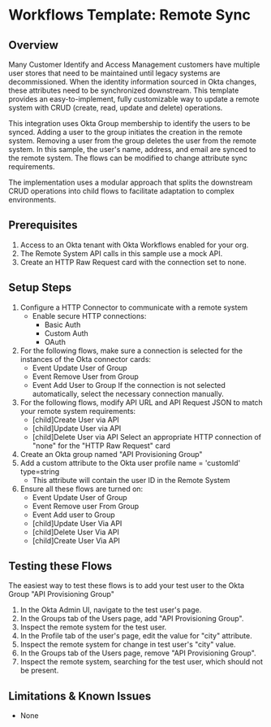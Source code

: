 # Workflows Template: Remote Sync 


## Overview

Many Customer Identify and Access Management customers have multiple user stores that need to be maintained until legacy systems are decommissioned. When the identity information sourced in Okta changes, these attributes need to be synchronized downstream. This template provides an easy-to-implement, fully customizable way to update a remote system with CRUD (create, read, update and delete) operations.

This integration uses Okta Group membership to identify the users to be synced. Adding a user to the group initiates the creation in the remote system. Removing a user from the group deletes the user from the remote system.
In this sample, the user's name, address, and email are synced to the remote system. The flows can be modified to change attribute sync requirements. 

The implementation uses a modular approach that splits the downstream CRUD operations into child flows to facilitate adaptation to complex environments.

## Prerequisites

1.   Access to an Okta tenant with Okta Workflows enabled for your org.
2.   The Remote System API calls in this sample use a mock API. 
3.   Create an HTTP Raw Request card with the connection set to none.


## Setup Steps

1. Configure a HTTP Connector to communicate with a remote system
    * Enable secure HTTP connections:
      * Basic Auth
      * Custom Auth
      * OAuth
2. For the following flows, make sure a connection is selected for the instances of the Okta connector cards:
    * Event Update User of Group
    * Event Remove User from Group
    * Event Add User to Group
    If the connection is not selected automatically, select the necessary connection manually.
3. For the following flows, modify API URL and API Request JSON to match your remote system requirements:
    * [child]Create User via API
    * [child]Update User via API
    * [child]Delete User via API
   Select an appropriate HTTP connection of "none" for the "HTTP Raw Request" card
4. Create an Okta group named "API Provisioning Group"
5. Add a custom attribute to the Okta user profile name = 'customId' type=string
   * This attribute will contain the user ID in the Remote System
6. Ensure all these flows are turned on:
    *   Event Update User of Group
    *   Event Remove user From Group
    *   Event Add user to Group
    *   [child]Update User Via API
    *   [child]Delete User Via API
    *   [child]Create User Via API


## Testing these Flows

The easiest way to test these flows is to add your test user to the Okta Group "API Provisioning Group"

1. In the Okta Admin UI, navigate to the test user's page.
2. In the Groups tab of the Users page, add "API Provisioning Group".
3. Inspect the remote system for the test user.
4. In the Profile tab of the user's page, edit the value for "city" attribute.
5. Inspect the remote system for change in test user's "city" value.
6. In the Groups tab of the Users page, remove "API Provisioning Group".
7. Inspect the remote system, searching for the test user, which should not be present.


## Limitations & Known Issues
*   None
